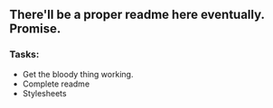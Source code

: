 ## There'll be a proper readme here eventually. Promise.

### Tasks:

* Get the bloody thing working.
* Complete readme
* Stylesheets